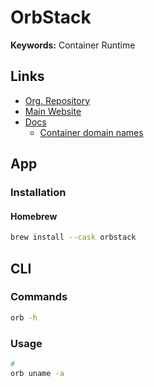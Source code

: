 # OrbStack

**Keywords:** Container Runtime

<!--
http://orb.local
-->

<!--
ls -la ~/.orbstack
-->

## Links

- [Org. Repository](https://github.com/orbstack)
- [Main Website](https://orbstack.dev)
- [Docs](https://docs.orbstack.dev)
  - [Container domain names](https://docs.orbstack.dev/docker/domains)

## App

### Installation

#### Homebrew

```sh
brew install --cask orbstack
```

## CLI

### Commands

```sh
orb -h
```

### Usage

```sh
#
orb uname -a
```
